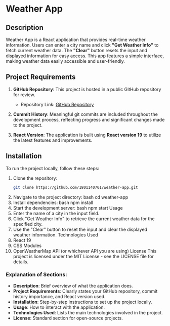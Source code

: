# Weather App

## Description
Weather App is a React application that provides real-time weather information. Users can enter a city name and click **"Get Weather Info"** to fetch current weather data. The **"Clear"** button resets the input and displayed information for easy access. This app features a simple interface, making weather data easily accessible and user-friendly.

## Project Requirements
1. **GitHub Repository**: This project is hosted in a public GitHub repository for review.
   - Repository Link: [GitHub Repository](https://github.com/1801140701/weather-app)

2. **Commit History**: Meaningful git commits are included throughout the development process, reflecting progress and significant changes made to the project.

3. **React Version**: The application is built using **React version 19** to utilize the latest features and improvements.

## Installation

To run the project locally, follow these steps:

1. Clone the repository:
   ```bash
   git clone https://github.com/1801140701/weather-app.git
2. Navigate to the project directory:
   bash
   cd weather-app
3. Install dependencies:
   bash
   npm install
4. Start the development server:
   bash
   npm start
Usage
1. Enter the name of a city in the input field.
2. Click "Get Weather Info" to retrieve the current weather data for the specified city.
3. Use the "Clear" button to reset the input and clear the displayed weather information.
Technologies Used
1. React 19
2. CSS Modules
3. OpenWeatherMap API (or whichever API you are using)
License
This project is licensed under the MIT License - see the LICENSE file for details.
### Explanation of Sections:
- **Description**: Brief overview of what the application does.
- **Project Requirements**: Clearly states your GitHub repository, commit history importance, and React version used.
- **Installation**: Step-by-step instructions to set up the project locally.
- **Usage**: How to interact with the application.
- **Technologies Used**: Lists the main technologies involved in the project.
- **License**: Standard section for open-source projects.
